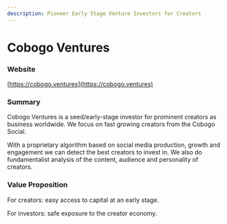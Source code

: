 ```yaml
---
description: Pioneer Early Stage Venture Investors for Creators
---
```


# Cobogo Ventures

### Website

[https://cobogo.ventures](https://cobogo.ventures)

### Summary&#x20;

Cobogo Ventures is a seed/early-stage investor for prominent creators as business worldwide. We focus on fast growing creators from the Cobogo Social.&#x20;

With a proprietary algorithm based on social media production, growth and engagement we can detect the best creators to invest in. We also do fundamentalist analysis of the content, audience and personality of creators.

### Value Proposition

For creators: easy access to capital at an early stage.&#x20;

For investors: safe exposure to the creator economy.

